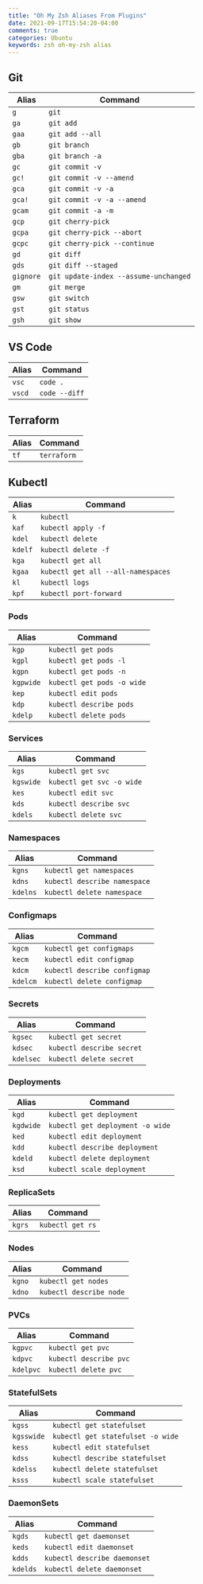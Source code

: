 ```yaml
---
title: "Oh My Zsh Aliases From Plugins"
date: 2021-09-17T15:54:20-04:00
comments: true
categories: Ubuntu
keywords: zsh oh-my-zsh alias
---
```


## Git
| Alias     | Command                               |
| --------- | ------------------------------------- |
| `g`       | `git`                                 |
| `ga`      | `git add`                             |
| `gaa`     | `git add --all`                       |
| `gb`      | `git branch`                          |
| `gba`     | `git branch -a`                       |
| `gc`      | `git commit -v`                       |
| `gc!`     | `git commit -v --amend`               |
| `gca`     | `git commit -v -a`                    |
| `gca!`    | `git commit -v -a --amend`            |
| `gcam`    | `git commit -a -m`                    |
| `gcp`     | `git cherry-pick`                     |
| `gcpa`    | `git cherry-pick --abort`             |
| `gcpc`    | `git cherry-pick --continue`          |
| `gd`      | `git diff`                            |
| `gds`     | `git diff --staged`                   |
| `gignore` | `git update-index --assume-unchanged` |
| `gm`      | `git merge`                           |
| `gsw`     | `git switch`                          |
| `gst`     | `git status`                          |
| `gsh`     | `git show`                            |

## VS Code
| Alias  | Command       |
| ------ | ------------- |
| `vsc`  | `code .`      |
| `vscd` | `code --diff` |

## Terraform
| Alias | Command     |
| ----- | ----------- |
| `tf`  | `terraform` |

## Kubectl
| Alias   | Command                            |
| ------- | ---------------------------------- |
| `k`     | `kubectl`                          |
| `kaf`   | `kubectl apply -f`                 |
| `kdel`  | `kubectl delete`                   |
| `kdelf` | `kubectl delete -f`                |
| `kga`   | `kubectl get all`                  |
| `kgaa`  | `kubectl get all --all-namespaces` |
| `kl`    | `kubectl logs`                     |
| `kpf`   | `kubectl port-forward`             |

### Pods
| Alias     | Command                    |
| --------- | -------------------------- |
| `kgp`     | `kubectl get pods`         |
| `kgpl`    | `kubectl get pods -l`      |
| `kgpn`    | `kubectl get pods -n`      |
| `kgpwide` | `kubectl get pods -o wide` |
| `kep`     | `kubectl edit pods`        |
| `kdp`     | `kubectl describe pods`    |
| `kdelp`   | `kubectl delete pods`      |

### Services
| Alias     | Command                   |
| --------- | ------------------------- |
| `kgs`     | `kubectl get svc`         |
| `kgswide` | `kubectl get svc -o wide` |
| `kes`     | `kubectl edit svc`        |
| `kds`     | `kubectl describe svc`    |
| `kdels`   | `kubectl delete svc`      |

### Namespaces
| Alias    | Command                      |
| -------- | ---------------------------- |
| `kgns`   | `kubectl get namespaces`     |
| `kdns`   | `kubectl describe namespace` |
| `kdelns` | `kubectl delete namespace`   |

### Configmaps
| Alias    | Command                      |
| -------- | ---------------------------- |
| `kgcm`   | `kubectl get configmaps`     |
| `kecm`   | `kubectl edit configmap`     |
| `kdcm`   | `kubectl describe configmap` |
| `kdelcm` | `kubectl delete configmap`   |

### Secrets
| Alias     | Command                   |
| --------- | ------------------------- |
| `kgsec`   | `kubectl get secret`      |
| `kdsec`   | `kubectl describe secret` |
| `kdelsec` | `kubectl delete secret`   |

### Deployments
| Alias     | Command                          |
| --------- | -------------------------------- |
| `kgd`     | `kubectl get deployment`         |
| `kgdwide` | `kubectl get deployment -o wide` |
| `ked`     | `kubectl edit deployment`        |
| `kdd`     | `kubectl describe deployment`    |
| `kdeld`   | `kubectl delete deployment`      |
| `ksd`     | `kubectl scale deployment`       |

### ReplicaSets
| Alias  | Command          |
| ------ | ---------------- |
| `kgrs` | `kubectl get rs` |

### Nodes
| Alias  | Command                 |
| ------ | ----------------------- |
| `kgno` | `kubectl get nodes`     |
| `kdno` | `kubectl describe node` |

### PVCs
| Alias     | Command                |
| --------- | ---------------------- |
| `kgpvc`   | `kubectl get pvc`      |
| `kdpvc`   | `kubectl describe pvc` |
| `kdelpvc` | `kubectl delete pvc`   |

### StatefulSets
| Alias      | Command                           |
| ---------- | --------------------------------- |
| `kgss`     | `kubectl get statefulset`         |
| `kgsswide` | `kubectl get statefulset -o wide` |
| `kess`     | `kubectl edit statefulset`        |
| `kdss`     | `kubectl describe statefulset`    |
| `kdelss`   | `kubectl delete statefulset`      |
| `ksss`     | `kubectl scale statefulset`       |

### DaemonSets
| Alias    | Command                      |
| -------- | ---------------------------- |
| `kgds`   | `kubectl get daemonset`      |
| `keds`   | `kubectl edit daemonset`     |
| `kdds`   | `kubectl describe daemonset` |
| `kdelds` | `kubectl delete daemonset`   |
